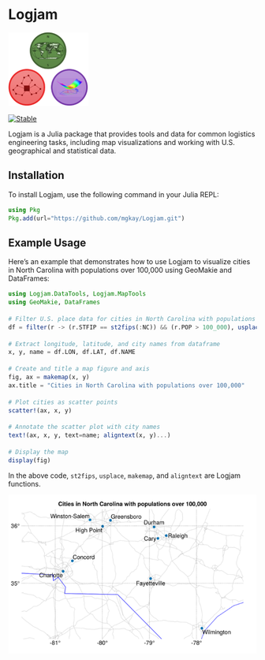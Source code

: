 # Logjam

![LogjamLogo](docs/assets/LogjamLogo.png)

[![Stable](https://img.shields.io/badge/docs-stable-blue.svg)](https://mgkay.github.io/Logjam/)

Logjam is a Julia package that provides tools and data for common logistics engineering tasks, including map visualizations and working with U.S. geographical and statistical data.

## Installation

To install Logjam, use the following command in your Julia REPL:

```julia
using Pkg
Pkg.add(url="https://github.com/mgkay/Logjam.git")
```

## Example Usage

Here’s an example that demonstrates how to use Logjam to visualize cities in North Carolina with populations over 100,000 using GeoMakie and DataFrames:

```julia
using Logjam.DataTools, Logjam.MapTools
using GeoMakie, DataFrames

# Filter U.S. place data for cities in North Carolina with populations over 100,000
df = filter(r -> (r.STFIP == st2fips(:NC)) && (r.POP > 100_000), usplace())

# Extract longitude, latitude, and city names from dataframe
x, y, name = df.LON, df.LAT, df.NAME

# Create and title a map figure and axis
fig, ax = makemap(x, y)
ax.title = "Cities in North Carolina with populations over 100,000"

# Plot cities as scatter points
scatter!(ax, x, y)

# Annotate the scatter plot with city names
text!(ax, x, y, text=name; aligntext(x, y)...)

# Display the map
display(fig)
```
In the above code, `st2fips`, `usplace`, `makemap`, and `aligntext` are Logjam functions.

![NC Cities Plot](docs/assets/nc_cities_plot.png)

